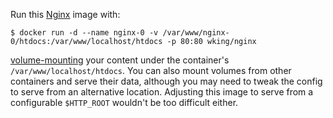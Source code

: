 Run this [Nginx][] image with:

    $ docker run -d --name nginx-0 -v /var/www/nginx-0/htdocs:/var/www/localhost/htdocs -p 80:80 wking/nginx

[volume-mounting][volume-mount] your content under the container's
`/var/www/localhost/htdocs`.  You can also mount volumes from other
containers and serve their data, although you may need to tweak the
config to serve from an alternative location.  Adjusting this image to
serve from a configurable `$HTTP_ROOT` wouldn't be too difficult
either.

[Nginx]: http://nginx.org/
[volume-mount]: http://docs.docker.io/en/latest/use/working_with_volumes/
